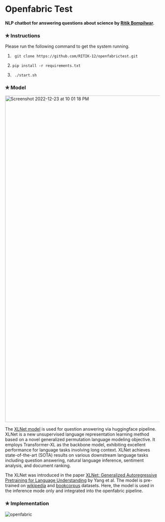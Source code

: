 # Openfabric Test
#### NLP chatbot for answering questions about science by [Ritik Bompilwar](https://ritik.app/).

### ✯ Instructions

Please run the following command to get the system running.

1. ` git clone https://github.com/RITIK-12/openfabrictest.git`


2. `pip install -r requirements.txt`


3. ` ./start.sh`
  
### ✯ Model
<img width="1064" alt="Screenshot 2022-12-23 at 10 01 18 PM" src="https://user-images.githubusercontent.com/54806252/209368228-5e623c29-6176-44d2-b7aa-61ce2d2a7fa5.png">



The [XLNet model](https://huggingface.co/model-attribution-challenge/xlnet-base-cased) is used for question answering via huggingface pipeline. XLNet is a new unsupervised language representation learning method based on a novel generalized permutation language modeling objective. It employs Transformer-XL as the backbone model, exhibiting excellent performance for language tasks involving long context. XLNet achieves state-of-the-art (SOTA) results on various downstream language tasks including question answering, natural language inference, sentiment analysis, and document ranking.

The XLNet was introduced in the paper [XLNet: Generalized Autoregressive Pretraining for Language Understanding](https://arxiv.org/abs/1906.08237) by Yang et al. The model is pre-trained on [wikipedia](https://huggingface.co/datasets/wikipedia) and [bookcorpus](https://huggingface.co/datasets/bookcorpus) datasets. Here, the model is used in the inference mode only and integrated into the openfabric pipeline.

### ✯ Implementation
![openfabric](https://user-images.githubusercontent.com/54806252/209370507-0bf163e7-a992-4d01-8c89-2d90c2e47f30.gif)
